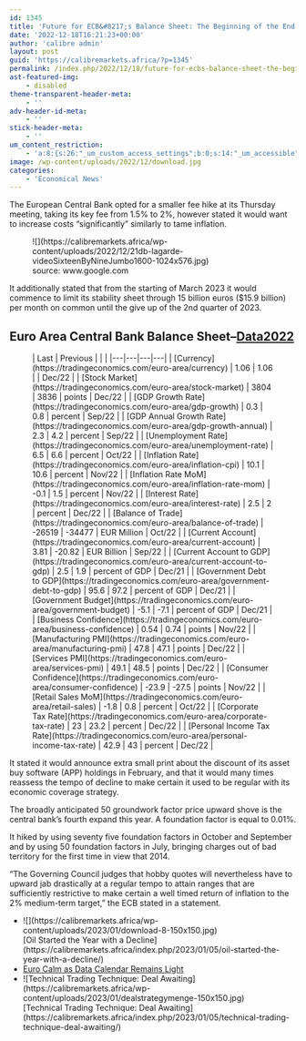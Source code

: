 ```yaml
---
id: 1345
title: 'Future for ECB&#8217;s Balance Sheet: The Beginning of the End for European Central Bank?'
date: '2022-12-18T16:21:23+00:00'
author: 'calibre admin'
layout: post
guid: 'https://calibremarkets.africa/?p=1345'
permalink: /index.php/2022/12/18/future-for-ecbs-balance-sheet-the-beginning-of-the-end-for-european-central-bank/
ast-featured-img:
    - disabled
theme-transparent-header-meta:
    - ''
adv-header-id-meta:
    - ''
stick-header-meta:
    - ''
um_content_restriction:
    - 'a:8:{s:26:"_um_custom_access_settings";b:0;s:14:"_um_accessible";i:0;s:28:"_um_access_hide_from_queries";b:0;s:19:"_um_noaccess_action";i:0;s:30:"_um_restrict_by_custom_message";i:0;s:27:"_um_restrict_custom_message";s:0:"";s:19:"_um_access_redirect";i:0;s:23:"_um_access_redirect_url";s:0:"";}'
image: /wp-content/uploads/2022/12/download.jpg
categories:
    - 'Economical News'
---
```


The European Central Bank opted for a smaller fee hike at its Thursday meeting, taking its key fee from 1.5% to 2%, however stated it would want to increase costs “significantly” similarly to tame inflation.

<figure class="wp-block-image size-large">![](https://calibremarkets.africa/wp-content/uploads/2022/12/21db-lagarde-videoSixteenByNineJumbo1600-1024x576.jpg)<figcaption class="wp-element-caption">source: www.google.com</figcaption></figure>It additionally stated that from the starting of March 2023 it would commence to limit its stability sheet through 15 billion euros ($15.9 billion) per month on common until the give up of the 2nd quarter of 2023.

## **Euro Area Central Bank Balance Sheet**–[Data2022](https://calibremarkets.africa/index.php/our-fleet/)

<figure class="wp-block-table">| Last | Previous |  |  |
|---|---|---|---|
| [Currency](https://tradingeconomics.com/euro-area/currency) | 1.06 | 1.06 |  | Dec/22 |
| [Stock Market](https://tradingeconomics.com/euro-area/stock-market) | 3804 | 3836 | points | Dec/22 |
| [GDP Growth Rate](https://tradingeconomics.com/euro-area/gdp-growth) | 0.3 | 0.8 | percent | Sep/22 |
| [GDP Annual Growth Rate](https://tradingeconomics.com/euro-area/gdp-growth-annual) | 2.3 | 4.2 | percent | Sep/22 |
| [Unemployment Rate](https://tradingeconomics.com/euro-area/unemployment-rate) | 6.5 | 6.6 | percent | Oct/22 |
| [Inflation Rate](https://tradingeconomics.com/euro-area/inflation-cpi) | 10.1 | 10.6 | percent | Nov/22 |
| [Inflation Rate MoM](https://tradingeconomics.com/euro-area/inflation-rate-mom) | -0.1 | 1.5 | percent | Nov/22 |
| [Interest Rate](https://tradingeconomics.com/euro-area/interest-rate) | 2.5 | 2 | percent | Dec/22 |
| [Balance of Trade](https://tradingeconomics.com/euro-area/balance-of-trade) | -26519 | -34477 | EUR Million | Oct/22 |
| [Current Account](https://tradingeconomics.com/euro-area/current-account) | 3.81 | -20.82 | EUR Billion | Sep/22 |
| [Current Account to GDP](https://tradingeconomics.com/euro-area/current-account-to-gdp) | 2.5 | 1.9 | percent of GDP | Dec/21 |
| [Government Debt to GDP](https://tradingeconomics.com/euro-area/government-debt-to-gdp) | 95.6 | 97.2 | percent of GDP | Dec/21 |
| [Government Budget](https://tradingeconomics.com/euro-area/government-budget) | -5.1 | -7.1 | percent of GDP | Dec/21 |
| [Business Confidence](https://tradingeconomics.com/euro-area/business-confidence) | 0.54 | 0.74 | points | Nov/22 |
| [Manufacturing PMI](https://tradingeconomics.com/euro-area/manufacturing-pmi) | 47.8 | 47.1 | points | Dec/22 |
| [Services PMI](https://tradingeconomics.com/euro-area/services-pmi) | 49.1 | 48.5 | points | Dec/22 |
| [Consumer Confidence](https://tradingeconomics.com/euro-area/consumer-confidence) | -23.9 | -27.5 | points | Nov/22 |
| [Retail Sales MoM](https://tradingeconomics.com/euro-area/retail-sales) | -1.8 | 0.8 | percent | Oct/22 |
| [Corporate Tax Rate](https://tradingeconomics.com/euro-area/corporate-tax-rate) | 23 | 23.2 | percent | Dec/22 |
| [Personal Income Tax Rate](https://tradingeconomics.com/euro-area/personal-income-tax-rate) | 42.9 | 43 | percent | Dec/22 |

</figure>It stated it would announce extra small print about the discount of its asset buy software (APP) holdings in February, and that it would many times reassess the tempo of decline to make certain it used to be regular with its economic coverage strategy.

The broadly anticipated 50 groundwork factor price upward shove is the central bank’s fourth expand this year. A foundation factor is equal to 0.01%.

It hiked by using seventy five foundation factors in October and September and by using 50 foundation factors in July, bringing charges out of bad territory for the first time in view that 2014.

“The Governing Council judges that hobby quotes will nevertheless have to upward jab drastically at a regular tempo to attain ranges that are sufficiently restrictive to make certain a well timed return of inflation to the 2% medium-term target,” the ECB stated in a statement.

- <div class="wp-block-latest-posts__featured-image">![](https://calibremarkets.africa/wp-content/uploads/2023/01/download-8-150x150.jpg)</div>[Oil Started the Year with a Decline](https://calibremarkets.africa/index.php/2023/01/05/oil-started-the-year-with-a-decline/)
- [Euro Calm as Data Calendar Remains Light](https://calibremarkets.africa/index.php/2023/01/05/euro-calm-as-data-calendar-remains-light/)
- <div class="wp-block-latest-posts__featured-image">![Technical Trading Technique: Deal Awaiting](https://calibremarkets.africa/wp-content/uploads/2023/01/dealstrategymenge-150x150.jpg)</div>[Technical Trading Technique: Deal Awaiting](https://calibremarkets.africa/index.php/2023/01/05/technical-trading-technique-deal-awaiting/)